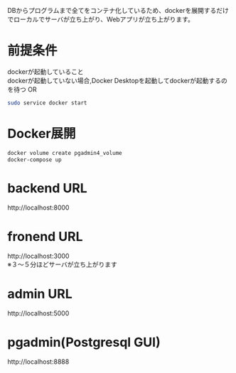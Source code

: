 DBからプログラムまで全てをコンテナ化しているため、dockerを展開するだけでローカルでサーバが立ち上がり、Webアプリが立ち上がります。

# 前提条件
dockerが起動していること<br/>
dockerが起動していない場合,Docker Desktopを起動してdockerが起動するのを待つ OR</br>
```sh
sudo service docker start
```

# Docker展開
```sh
docker volume create pgadmin4_volume
docker-compose up
```

# backend URL
http://localhost:8000

# fronend URL
http://localhost:3000<br/>
※３〜５分ほどサーバが立ち上がります

# admin URL
http://localhost:5000

# pgadmin(Postgresql GUI)
http://localhost:8888
